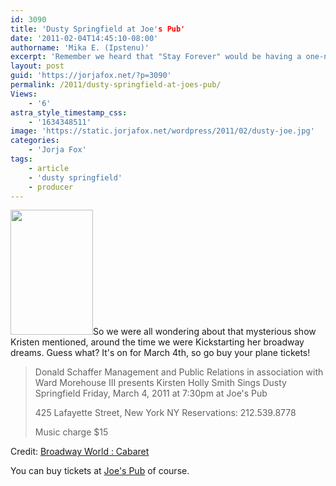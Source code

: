 ```yaml
---
id: 3090
title: 'Dusty Springfield at Joe's Pub'
date: '2011-02-04T14:45:10-08:00'
authorname: 'Mika E. (Ipstenu)'
excerpt: 'Remember we heard that "Stay Forever" would be having a one-night show?  It''ll be March 4th in New York City!'
layout: post
guid: 'https://jorjafox.net/?p=3090'
permalink: /2011/dusty-springfield-at-joes-pub/
Views:
    - '6'
astra_style_timestamp_css:
    - '1634348511'
image: 'https://static.jorjafox.net/wordpress/2011/02/dusty-joe.jpg'
categories:
    - 'Jorja Fox'
tags:
    - article
    - 'dusty springfield'
    - producer
---
```


<img src="//static.jorjafox.net/wordpress/2011/02/KirstenHollySmith2011-132x200.jpg" alt="" title="KirstenHollySmith2011" width="132" height="200" class="alignleft size-medium wp-image-3092" />So we were all wondering about that mysterious show Kristen mentioned, around the time we were Kickstarting her broadway dreams.  Guess what?  It's on for March 4th, so go buy your plane tickets!

<blockquote> Donald Schaffer Management and Public Relations in association with Ward Morehouse III presents Kirsten Holly Smith Sings Dusty Springfield Friday, March 4, 2011 at 7:30pm at Joe's Pub

425 Lafayette Street, New York NY
Reservations: 212.539.8778

Music charge $15</blockquote>

Credit: <a href="http://cabaret.broadwayworld.com/article/Kirsten_Holly_Smith_Sings_Dusty_Springfield_At_Joes_Pub_34_20110204">Broadway World : Cabaret</a>

You can buy tickets at <a href="http://www.joespub.com/component/option,com_shows/task,view/Itemid,40/id,5634">Joe's Pub</a> of course.
